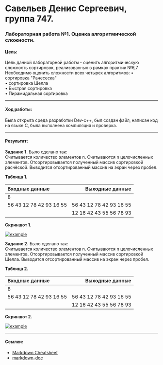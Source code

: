 # Савельев Денис Сергеевич, группа 747. #
### Лабораторная работа №1. Оценка алгоритмической сложности. ###
#### Цель: ####  
Цель данной лабораторной работы - оценить алгоритмическую сложность сортировок, реализованных в рамках практик №6,7  
Необходимо оценить сложности всех четырех алгоритмов: 
• сортировка "Рачесеска"  
• сортировка Шелла  
• Быстрая сортировка  
• Пирамидальная сортировка


___
#### Ход работы: ####
   Была открыта среда разработки Dev-c++, был создан файл, написан код на языке С, была выполнена компиляция и проверка.

___
#### Результат: ####
  **Задание 1.** Было сделано так:  
  Считывается количество	элементов n. Считываются	n	целочисленных	элементов. Отсортировывается	полученный	массив	сортировкой	расчёской. Выводится	отсортированный	массив	на	экран	через	пробел.

  
  **Таблица 1.**
  
| Входные данные | Выходные данные |
| :------------- | --------------: |
|8 |  |
|  56 43 12 78 42 93 16 55 |  56 43 12 78 42 93 16 55  |
|   |  12 16 42 43 55 56 78 93 |

  
  **Скриншот 1.**
  
[![example](https://pp.userapi.com/c854524/v854524756/15417/QpWjHRDv7Zk.jpg)](пример1)  
    
   **Задание 2.** Было сделано так:  
  Считывается количество	элементов n. Считываются	n	целочисленных	элементов. Отсортировывается	полученный	массив	сортировкой	Шелла. Выводится	отсортированный	массив	на	экран	через	пробел.
  
  **Таблица 2.**
  
| Входные данные | Выходные данные |
| :------------- | --------------: |
|8 |  |
|  56 43 12 78 42 93 16 55 |  56 43 12 78 42 93 16 55  |
|   |  12 16 42 43 55 56 78 93 |

  
  **Скриншот 2.**
  
[![example](https://pp.userapi.com/c854524/v854524756/1541e/QuDWPVBUEbI.jpg)](пример2)  
  
___
#### Ссылки: ####  
- [Markdown Cheatsheet](https://github.com/adam-p/markdown-here/wiki/Markdown-Cheatsheet)
- [markdown-doc](https://github.com/OlgaVlasova/markdown-doc/blob/master/README.md#Parag)

